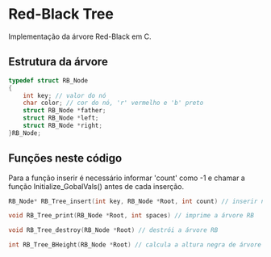 # Red-Black Tree
Implementação da árvore Red-Black em C.
## Estrutura da árvore
```c
typedef struct RB_Node
{
    int key; // valor do nó
    char color; // cor do nó, 'r' vermelho e 'b' preto
    struct RB_Node *father;
    struct RB_Node *left; 
    struct RB_Node *right;
}RB_Node;
```
## Funções neste código
Para a função inserir é necessário informar 'count' como -1 e chamar a função Initialize_GobalVals() antes de cada inserção.
```c
RB_Node* RB_Tree_insert(int key, RB_Node *Root, int count) // inserir na árvore-RB
```
```c
void RB_Tree_print(RB_Node *Root, int spaces) // imprime a árvore RB
```
```c
void RB_Tree_destroy(RB_Node *Root) // destrói a árvore RB
```
```c
int RB_Tree_BHeight(RB_Node *Root) // calcula a altura negra de árvore RB
```
